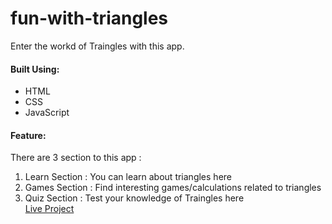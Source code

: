 # fun-with-triangles
Enter the workd of Traingles with this app.
#### Built Using:  
- HTML
- CSS
- JavaScript
#### Feature:
There are 3 section to this app :
1. Learn Section : You can learn about triangles here
2. Games Section : Find interesting games/calculations related to triangles  
3. Quiz Section : Test your knowledge of Traingles here  
[Live Project](https://worldoftriangles.netlify.app/)
